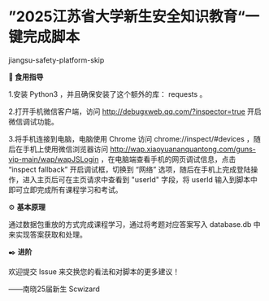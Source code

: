 # ”2025江苏省大学新生安全知识教育“一键完成脚本
jiangsu-safety-platform-skip

**🤔 食用指导**

1.安装 Python3 ，并且确保安装了这个额外的库： requests 。

2.打开手机微信客户端，访问  http://debugxweb.qq.com/?inspector=true 开启微信调试功能。

3.将手机连接到电脑，电脑使用 Chrome 访问 chrome://inspect/#devices ，随后在手机上使用微信浏览器访问 http://wap.xiaoyuananquantong.com/guns-vip-main/wap/wapJSLogin ，在电脑端查看手机的网页调试信息，点击 “inspect fallback” 开启调试框，切换到 “网络” 选项，随后在手机上完成登陆操作，进入主页后可在主页请求中查看到 "userId" 字段，将 userId 输入到脚本中即可立即完成所有课程学习和考试。

⚙ **基本原理**

通过数据包重放的方式完成课程学习，通过将考题对应答案写入 database.db 中来实现答案获取和处理。

✒️ **进阶**

欢迎提交 Issue 来交换您的看法和对脚本的更多建议！

——南晓25届新生 Scwizard
